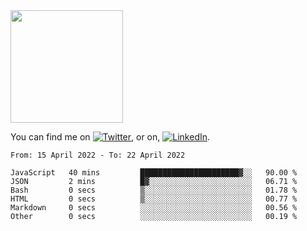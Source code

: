 <!-- ![visitors](https://visitor-badge.glitch.me/badge?page_id=page.id) -->

<img height="180em" src="https://github-readme-stats.vercel.app/api?username=alihernandez&show_icons=true&hide_border=true&&count_private=true&include_all_commits=true" />

<!-- Actual text -->

You can find me on [![Twitter][1.2]][1], or on, [![LinkedIn][2.2]][2].

<!-- Icons -->

[1.2]: http://i.imgur.com/wWzX9uB.png (twitter icon without padding)
[2.2]: https://raw.githubusercontent.com/MartinHeinz/MartinHeinz/master/linkedin-3-16.png (LinkedIn icon without padding)

<!-- Links to your social media accounts -->

[1]: https://twitter.com/phantomramen
[2]: https://www.linkedin.com/in/ali-hernandez-96b1b71a9/

<!--START_SECTION:waka-->

```text
From: 15 April 2022 - To: 22 April 2022

JavaScript   40 mins         ██████████████████████▓░░   90.00 %
JSON         2 mins          █▓░░░░░░░░░░░░░░░░░░░░░░░   06.71 %
Bash         0 secs          ▒░░░░░░░░░░░░░░░░░░░░░░░░   01.78 %
HTML         0 secs          ▒░░░░░░░░░░░░░░░░░░░░░░░░   00.77 %
Markdown     0 secs          ░░░░░░░░░░░░░░░░░░░░░░░░░   00.56 %
Other        0 secs          ░░░░░░░░░░░░░░░░░░░░░░░░░   00.19 %
```

<!--END_SECTION:waka-->
